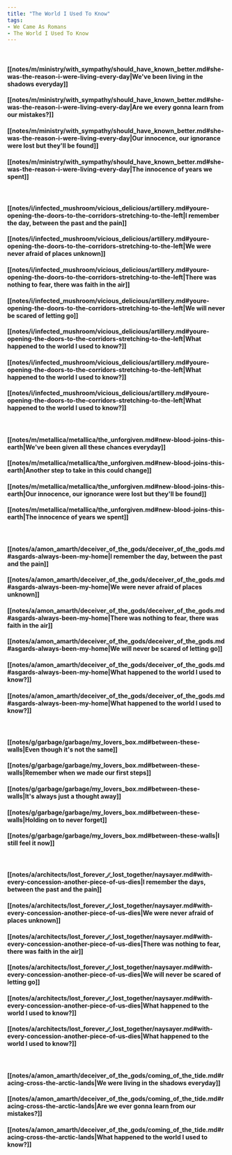 ```yaml
---
title: "The World I Used To Know"
tags:
- We Came As Romans
- The World I Used To Know
---
```

&nbsp;
#### [[notes/m/ministry/with_sympathy/should_have_known_better.md#she-was-the-reason-i-were-living-every-day|We've been living in the shadows everyday]]
#### [[notes/m/ministry/with_sympathy/should_have_known_better.md#she-was-the-reason-i-were-living-every-day|Are we every gonna learn from our mistakes?]]
#### [[notes/m/ministry/with_sympathy/should_have_known_better.md#she-was-the-reason-i-were-living-every-day|Our innocence, our ignorance were lost but they'll be found]]
#### [[notes/m/ministry/with_sympathy/should_have_known_better.md#she-was-the-reason-i-were-living-every-day|The innocence of years we spent]]
&nbsp;
#### [[notes/i/infected_mushroom/vicious_delicious/artillery.md#youre-opening-the-doors-to-the-corridors-stretching-to-the-left|I remember the day, between the past and the pain]]
#### [[notes/i/infected_mushroom/vicious_delicious/artillery.md#youre-opening-the-doors-to-the-corridors-stretching-to-the-left|We were never afraid of places unknown]]
#### [[notes/i/infected_mushroom/vicious_delicious/artillery.md#youre-opening-the-doors-to-the-corridors-stretching-to-the-left|There was nothing to fear, there was faith in the air]]
#### [[notes/i/infected_mushroom/vicious_delicious/artillery.md#youre-opening-the-doors-to-the-corridors-stretching-to-the-left|We will never be scared of letting go]]
#### [[notes/i/infected_mushroom/vicious_delicious/artillery.md#youre-opening-the-doors-to-the-corridors-stretching-to-the-left|What happened to the world I used to know?]]
#### [[notes/i/infected_mushroom/vicious_delicious/artillery.md#youre-opening-the-doors-to-the-corridors-stretching-to-the-left|What happened to the world I used to know?]]
#### [[notes/i/infected_mushroom/vicious_delicious/artillery.md#youre-opening-the-doors-to-the-corridors-stretching-to-the-left|What happened to the world I used to know?]]
&nbsp;
#### [[notes/m/metallica/metallica/the_unforgiven.md#new-blood-joins-this-earth|We've been given all these chances everyday]]
#### [[notes/m/metallica/metallica/the_unforgiven.md#new-blood-joins-this-earth|Another step to take in this could change]]
#### [[notes/m/metallica/metallica/the_unforgiven.md#new-blood-joins-this-earth|Our innocence, our ignorance were lost but they'll be found]]
#### [[notes/m/metallica/metallica/the_unforgiven.md#new-blood-joins-this-earth|The innocence of years we spent]]
&nbsp;
#### [[notes/a/amon_amarth/deceiver_of_the_gods/deceiver_of_the_gods.md#asgards-always-been-my-home|I remember the day, between the past and the pain]]
#### [[notes/a/amon_amarth/deceiver_of_the_gods/deceiver_of_the_gods.md#asgards-always-been-my-home|We were never afraid of places unknown]]
#### [[notes/a/amon_amarth/deceiver_of_the_gods/deceiver_of_the_gods.md#asgards-always-been-my-home|There was nothing to fear, there was faith in the air]]
#### [[notes/a/amon_amarth/deceiver_of_the_gods/deceiver_of_the_gods.md#asgards-always-been-my-home|We will never be scared of letting go]]
#### [[notes/a/amon_amarth/deceiver_of_the_gods/deceiver_of_the_gods.md#asgards-always-been-my-home|What happened to the world I used to know?]]
#### [[notes/a/amon_amarth/deceiver_of_the_gods/deceiver_of_the_gods.md#asgards-always-been-my-home|What happened to the world I used to know?]]
&nbsp;
#### [[notes/g/garbage/garbage/my_lovers_box.md#between-these-walls|Even though it's not the same]]
#### [[notes/g/garbage/garbage/my_lovers_box.md#between-these-walls|Remember when we made our first steps]]
#### [[notes/g/garbage/garbage/my_lovers_box.md#between-these-walls|It's always just a thought away]]
#### [[notes/g/garbage/garbage/my_lovers_box.md#between-these-walls|Holding on to never forget]]
#### [[notes/g/garbage/garbage/my_lovers_box.md#between-these-walls|I still feel it now]]
&nbsp;
#### [[notes/a/architects/lost_forever_∕∕_lost_together/naysayer.md#with-every-concession-another-piece-of-us-dies|I remember the days, between the past and the pain]]
#### [[notes/a/architects/lost_forever_∕∕_lost_together/naysayer.md#with-every-concession-another-piece-of-us-dies|We were never afraid of places unknown]]
#### [[notes/a/architects/lost_forever_∕∕_lost_together/naysayer.md#with-every-concession-another-piece-of-us-dies|There was nothing to fear, there was faith in the air]]
#### [[notes/a/architects/lost_forever_∕∕_lost_together/naysayer.md#with-every-concession-another-piece-of-us-dies|We will never be scared of letting go]]
#### [[notes/a/architects/lost_forever_∕∕_lost_together/naysayer.md#with-every-concession-another-piece-of-us-dies|What happened to the world I used to know?]]
#### [[notes/a/architects/lost_forever_∕∕_lost_together/naysayer.md#with-every-concession-another-piece-of-us-dies|What happened to the world I used to know?]]
&nbsp;
#### [[notes/a/amon_amarth/deceiver_of_the_gods/coming_of_the_tide.md#racing-cross-the-arctic-lands|We were living in the shadows everyday]]
#### [[notes/a/amon_amarth/deceiver_of_the_gods/coming_of_the_tide.md#racing-cross-the-arctic-lands|Are we ever gonna learn from our mistakes?]]
#### [[notes/a/amon_amarth/deceiver_of_the_gods/coming_of_the_tide.md#racing-cross-the-arctic-lands|What happened to the world I used to know?]]
